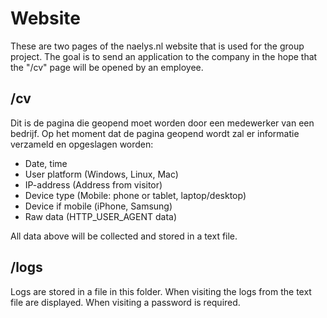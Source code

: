 # Website
These are two pages of the naelys.nl website that is used for the group project. The goal is to send an application to the company in the hope that the "/cv" page will be opened by an employee.

## /cv
Dit is de pagina die geopend moet worden door een medewerker van een bedrijf. Op het moment dat de pagina geopend wordt zal er informatie verzameld en opgeslagen worden:
- Date, time
- User platform     (Windows, Linux, Mac)
- IP-address        (Address from visitor)
- Device type       (Mobile: phone or tablet, laptop/desktop)
- Device            if mobile (iPhone, Samsung)
- Raw data          (HTTP_USER_AGENT data)

All data above will be collected and stored in a text file.

## /logs
Logs are stored in a file in this folder. When visiting the logs from the text file are displayed. 
When visiting a password is required.
